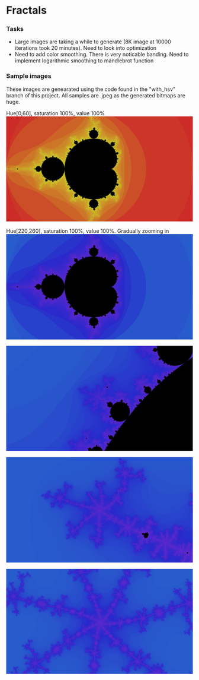 # Fractals

### Tasks

* Large images are taking a while to generate (8K image at 10000 iterations took 20 minutes). Need to look into optimization
* Need to add color smoothing. There is very noticable banding. Need to implement logarithmic smoothing to mandlebrot function

### Sample images
These images are genearated using the code found in the "with_hsv" branch of this project. All samples are .jpeg as the generated bitmaps are huge.

Hue[0,60], saturation 100%, value 100%
![Large 8K image using limited hue region](https://github.com/OzyOzk/fractals/blob/with_hsv/fractals/Samples/main.jpg)

Hue[220,260], saturation 100%, value 100%. Gradually zooming in
![Large 8K image using limited hue region](https://github.com/OzyOzk/fractals/blob/with_hsv/fractals/Samples/Test4j.jpg)

![Large 8K image using limited hue region](https://github.com/OzyOzk/fractals/blob/with_hsv/fractals/Samples/Test5j.jpg)


![Large 8K image using limited hue region](https://github.com/OzyOzk/fractals/blob/with_hsv/fractals/Samples/Test6j.jpg)


![Large 8K image using limited hue region](https://github.com/OzyOzk/fractals/blob/with_hsv/fractals/Samples/Test7j.jpg)
